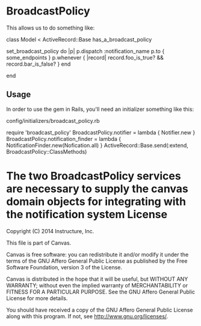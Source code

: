 BroadcastPolicy
===============

This allows us to do something like:

class Model < ActiveRecord::Base
  has_a_broadcast_policy

  set_broadcast_policy do |p|
    p.dispatch :notification_name
    p.to { some_endpoints }
    p.whenever { |record|
      record.foo_is_true? && record.bar_is_false?
    }
  end

end
  
## Usage

In order to use the gem in Rails, you'll need an initializer something like this:

config/initializers/broadcast_policy.rb

require 'broadcast_policy'
BroadcastPolicy.notifier = lambda { Notifier.new }
BroadcastPolicy.notification_finder = lambda { NotificationFinder.new(Nofication.all) }
ActiveRecord::Base.send(:extend, BroadcastPolicy::ClassMethods)

The two BroadcastPolicy services are necessary to supply the canvas domain objects
for integrating with the notification system
License
=======

Copyright (C) 2014 Instructure, Inc.

This file is part of Canvas.

Canvas is free software: you can redistribute it and/or modify it under
the terms of the GNU Affero General Public License as published by the Free
Software Foundation, version 3 of the License.

Canvas is distributed in the hope that it will be useful, but WITHOUT ANY
WARRANTY; without even the implied warranty of MERCHANTABILITY or FITNESS FOR
A PARTICULAR PURPOSE. See the GNU Affero General Public License for more
details.

You should have received a copy of the GNU Affero General Public License along
with this program. If not, see <http://www.gnu.org/licenses/>.
